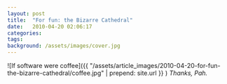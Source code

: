 ```yaml
---
layout: post
title:  "For fun: the Bizarre Cathedral"
date:   2010-04-20 02:06:17
categories: 
tags: 
background: /assets/images/cover.jpg
---
```


![If software were
coffee]({{ "/assets/article_images/2010-04-20-for-fun-the-bizarre-cathedral/coffee.jpg" | prepend: site.url }} )
_Thanks, Pah._

